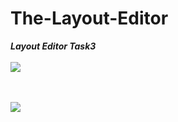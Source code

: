 # The-Layout-Editor

***Layout Editor Task3***
<br>
<br>
<img src="https://user-images.githubusercontent.com/47654151/111631387-6f6f6d00-881b-11eb-84c1-c05ea547e447.gif">

<br>
<br>
<img src="https://user-images.githubusercontent.com/47654151/111631533-96c63a00-881b-11eb-8ccc-c78fbf78107b.gif">
